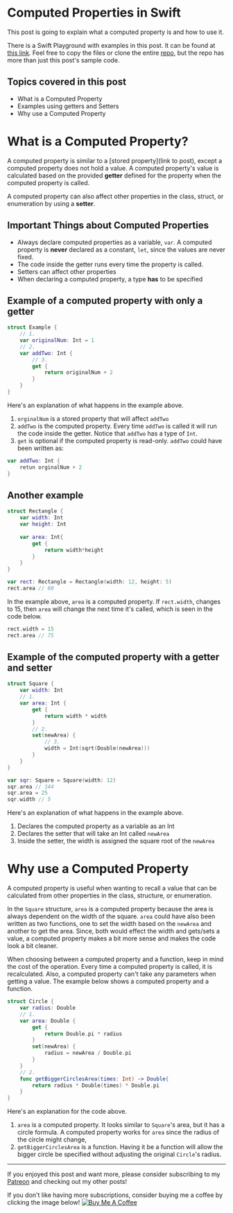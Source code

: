 # Computed Properties in Swift

This post is going to explain what a computed property is and how to use it.

There is a Swift Playground with examples in this post. It can be found at [this link](https://github.com/maeganjwilson/swift-examples/tree/master/Playgrounds/ComputedProperties.playground). Feel free to copy the files or clone the entire [repo](https://github.com/maeganjwilson/swift-examples), but the repo has more than just this post's sample code.

## Topics covered in this post

- What is a Computed Property
- Examples using getters and Setters
- Why use a Computed Property

# What is a Computed Property?

A computed property is similar to a [stored property](link to post), except a computed property does not hold a value. A computed property's value is calculated based on the provided **getter** defined for the property when the computed property is called. 

A computed property can also affect other properties in the class, struct, or enumeration by using a **setter**. 

## Important Things about Computed Properties

- Always declare computed properties as a variable, `var`. A computed property is **never** declared as a constant, `let`, since the values are never fixed.
- The code inside the getter runs every time the property is called.
- Setters can affect other properties
- When declaring a computed property, a type **has** to be specified

## Example of a computed property with only a getter

```swift
struct Example {
    // 1.
    var originalNum: Int = 1
    // 2.
    var addTwo: Int {
        // 3.
        get {
            return originalNum + 2
        }
    }
}
```

Here's an explanation of what happens in the example above.

1. `orginalNum` is a stored property that will affect `addTwo`
2. `addTwo` is the computed property. Every time `addTwo` is called it will run the code inside the getter. Notice that `addTwo` has a type of `Int`.
3. `get` is optional if the computed property is read-only. `addTwo` could have been written as:
```swift
var addTwo: Int {
    retun orginalNum + 2
}
```

## Another example

```swift
struct Rectangle {
    var width: Int
    var height: Int
    
    var area: Int{
        get {
            return width*height
        }
    }
}

var rect: Rectangle = Rectangle(width: 12, height: 5)
rect.area // 60
```

In the example above, `area` is a computed property. If `rect.width`, changes to 15, then `area` will change the next time it's called, which is seen in the code below.

```swift
rect.width = 15
rect.area // 75
```

## Example of the computed property with a getter and setter

```swift
struct Square {
    var width: Int
    // 1.
    var area: Int {
        get {
            return width * width
        }
        // 2.
        set(newArea) {
            // 3.
            width = Int(sqrt(Double(newArea)))
        }
    }
}

var sqr: Square = Square(width: 12)
sqr.area // 144
sqr.area = 25
sqr.width // 5
```

Here's an explanation of what happens in the example above.

1. Declares the computed property as a variable as an Int
2. Declares the setter that will take an Int called `newArea`
3. Inside the setter, the width is assigned the square root of the `newArea`

# Why use a Computed Property

A computed property is useful when wanting to recall a value that can be calculated from other properties in the class, structure, or enumeration.

In the `Square` structure, `area` is a computed property because the area is always dependent on the width of the square. `area` could have also been written as two functions, one to set the width based on the `newArea` and another to get the area. Since, both would effect the width and gets/sets a value, a computed property makes a bit more sense and makes the code look a bit cleaner.

When choosing between a computed property and a function, keep in mind the cost of the operation. Every time a computed property is called, it is recalculated. Also, a computed property can't take any parameters when getting a value. The example below shows a computed property and a function.

```swift
struct Circle {
    var radius: Double
    // 1.
    var area: Double {
        get {
            return Double.pi * radius
        }
        set(newArea) {
            radius = newArea / Double.pi
        }
    }
    // 2.
    func getBiggerCirclesArea(times: Int) -> Double{
        return radius * Double(times) * Double.pi
    }
}
```

Here's an explanation for the code above.
1. `area` is a computed property. It looks similar to `Square`'s area, but it has a circle formula. A computed property works for `area` since the radius of the circle might change,
2. `getBiggerCirclesArea` is a function. Having it be a function will allow the bigger circle be specified without adjusting the original `Circle`'s radius.

---

If you enjoyed this post and want more, please consider subscribing to my [Patreon](https://www.patreon.com/maeganwilson_) and checking out my other posts!

If you don't like having more subscriptions, consider buying me a coffee by clicking the image below! <a href="https://www.buymeacoffee.com/appsbymw" target="_blank"><img src="https://bmc-cdn.nyc3.digitaloceanspaces.com/BMC-button-images/custom_images/orange_img.png" alt="Buy Me A Coffee" style="height: auto !important;width: auto !important;" ></a>